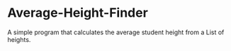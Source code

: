 # Average-Height-Finder
A simple program that calculates the average student height from a List of heights. 
